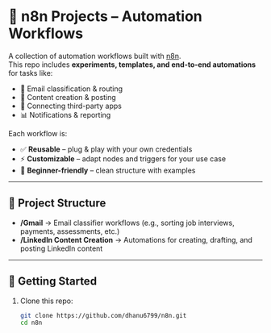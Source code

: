 # 🚀 n8n Projects – Automation Workflows  

A collection of automation workflows built with [n8n](https://n8n.io).  
This repo includes **experiments, templates, and end-to-end automations** for tasks like:  
- 📩 Email classification & routing  
- 📝 Content creation & posting  
- 🔗 Connecting third-party apps  
- 📊 Notifications & reporting  

Each workflow is:  
- ✅ **Reusable** – plug & play with your own credentials  
- ⚡ **Customizable** – adapt nodes and triggers for your use case  
- 🌱 **Beginner-friendly** – clean structure with examples  

---

## 📂 Project Structure  

- **/Gmail** → Email classifier workflows (e.g., sorting job interviews, payments, assessments, etc.)  
- **/LinkedIn Content Creation** → Automations for creating, drafting, and posting LinkedIn content  

---

## 🔧 Getting Started  

1. Clone this repo:  
   ```bash
   git clone https://github.com/dhanu6799/n8n.git
   cd n8n
